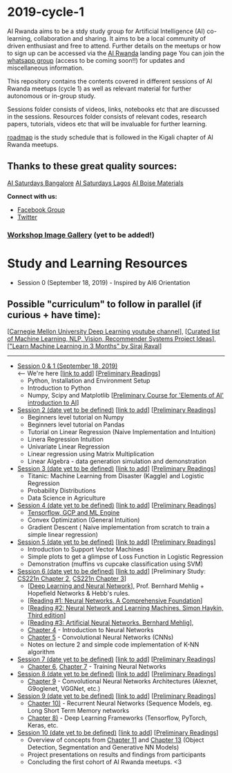 # 2019-cycle-1
AI Rwanda aims to be a stdy study group for Artificial Intelligence (AI) co-learning, collaboration and sharing. It aims to be a local community of driven enthusiast and free to attend. Further details on the meetups or how to sign up can be accessed via the [AI Rwanda](https://dnzengou-ai-rwanda.glitch.me/) landing page You can join the [whatsapp group](https://join.whatsapp.com/t/#) (access to be coming soon!!) for updates and miscellaneous information.  

This repository contains the contents covered in different sessions of AI Rwanda meetups (cycle 1) as well as relevant material for further autonomous or in-group study. 

Sessions folder consists of videos, links, notebooks etc that are discussed in the sessions. Resources folder consists of relevant codes, research papers, tutorials, videos etc that will be invaluable for further learning. 

[roadmap](https://github.com/#) is the study schedule that is followed in the Kigali chapter of AI Rwanda meetups.

## Thanks to these great quality sources:
[AI Saturdays Bangalore](https://github.com/dnzengou/2018-cycle-2.git)
[AI Saturdays Lagos](https://github.com/dnzengou/Cohort2.git)
[AI Boise Materials](https://github.com/dnzengou/ai6-boise-materials.git)


**Connect with us:**

- [Facebook Group](https://www.facebook.com/groups/#/)
- [Twitter](https://twitter.com/#)

<h3><a href="https://github.com/dnzengou/AI-Rwanda-meetup/#" target="_blank">Workshop Image Gallery</a> (yet to be added!)</h3>


# Study and Learning Resources

- Session 0 (September 18, 2019) - Inspired by AI6 Orientation
## Possible "curriculum" to follow in parallel (if curious + have time):
[[Carnegie Mellon University Deep Learning youtube channel](https://www.youtube.com/channel/UC8hYZGEkI2dDO8scT8C5UQA)],
[[Curated list of Machine Learning, NLP, Vision, Recommender Systems Project Ideas](https://github.com/NirantK/awesome-project-ideas)],
[["Learn Machine Learning in 3 Months" by Siraj Raval](https://github.com/llSourcell/Learn_Machine_Learning_in_3_Months)]
<hr>

- [Session 0 & 1 (September 18, 2019)](session1) <br>  <-- We're here
[[link to add](#)] [[Preliminary Readings](https://docs.google.com/document/d/13kwEZpqzB9R2ezj5WW3bR2jPbVBN_yOrJl_LSs3rgoU/)]
    - Python, Installation and Environment Setup
    - Introduction to Python
    - Numpy, Scipy and Matplotlib
     [[Preliminary Course for 'Elements of AI' introduction to AI](https://course.elementsofai.com)]
- [Session 2 (date yet to be defined)](session2) [[link to add](#)] [[Preliminary Readings](https://drive.google.com/open?id=1BFXrGuXom6v1YWy8k67Wy6a1JxJ0yy24)]
    - Beginners level tutorial on Numpy
    - Beginners level tutorial on Pandas
    - Tutorial on Linear Regression (Naive Implementation and Intuition)
    - Linera Regression Intuition
    - Univariate Linear Regression
    - Linear regression using Matrix Multiplication
    - Linear Algebra - data generation simulation and demonstration
- [Session 3 (date yet to be defined)](session3) [[link to add](#)] [[Preliminary Readings](https://drive.google.com/open?id=1BFXrGuXom6v1YWy8k67Wy6a1JxJ0yy24)]
    - Titanic: Machine Learning from Disaster (Kaggle) and Logistic Regression
    - Probability Distributions
    - Data Science in Agriculture
- [Session 4 (date yet to be defined)](session4) [[link to add](#)] [[Preliminary Readings](https://drive.google.com/open?id=1BFXrGuXom6v1YWy8k67Wy6a1JxJ0yy24)]
    - [Tensorflow, GCP and ML Engine](https://cloud.google.com/ml-engine/docs/tensorflow/getting-started-training-prediction) 
    - Convex Optimization (General Intuition)
    - Gradient Descent ( Naive implementation from scratch to train a simple linear regression)
- [Session 5 (date yet to be defined)](session5) [[link to add](#)] [[Preliminary Readings](https://drive.google.com/open?id=1BFXrGuXom6v1YWy8k67Wy6a1JxJ0yy24)]
    - Introduction to Support Vector Machines
    - Simple plots to get a glimpse of Loss Function in Logistic Regression
    - Demonstration (muffins vs cupcake classification using SVM)
- [Session 6 (date yet to be defined)](session6) [[link to add](#)] [Preliminary Study: [CS221n Chapter 2](https://www.youtube.com/watch?v=OoUX-nOEjG0), [CS221n Chapter 3](https://www.youtube.com/watch?v=h7iBpEHGVNc&index=3&list=PL3FW7Lu3i5JvHM8ljYj-zLfQRF3EO8sYv)]
    - [[Deep Learning and Neural Network](https://drive.google.com/open?id=1WZr7ZCEm-GawSdfezWiDS9PY8dJ4Nr4P)], Prof. Bernhard Mehlig + Hopefield Networks & Hebb's rules. 
    - [[Reading #1: Neural Networks, A Comprehensive Foundation](https://drive.google.com/open?id=1l5Qo1hHeaUBa_kROyS2hAmMZWVPmnhmj)]
    - [[Reading #2: Neural Network and Learning Machines. Simon Haykin, Third edition](https://drive.google.com/open?id=1UPxpbykYf8W5CbzxGqm6zomoKGzgj2ns)]
    - [[Reading #3: Artificial Neural Networks. Bernhard Mehlig](https://drive.google.com/open?id=19EvwNLEFV9cA4_Y0R10062UYSffi1kzL)],
    - [Chapter 4](https://www.youtube.com/watch?v=d14TUNcbn1k&index=4&list=PL3FW7Lu3i5JvHM8ljYj-zLfQRF3EO8sYv) - Introduction to Neural Networks
    - [Chapter 5](https://www.youtube.com/watch?v=bNb2fEVKeEo&index=5&list=PL3FW7Lu3i5JvHM8ljYj-zLfQRF3EO8sYv) - Convolutional Neural Networks (CNNs)
    - Notes on lecture 2 and simple code implementation of K-NN algorithm 
- [Session 7 (date yet to be defined)](session7) [[link to add](#)] [[Preliminary Readings](https://www.youtube.com/playlist?list=PL3FW7Lu3i5JvHM8ljYj-zLfQRF3EO8sYv)]
    - [Chapter 6](https://www.youtube.com/watch?v=wEoyxE0GP2M&list=PL3FW7Lu3i5JvHM8ljYj-zLfQRF3EO8sYv&index=6), [Chapter 7](https://www.youtube.com/watch?v=_JB0AO7QxSA&index=7&list=PL3FW7Lu3i5JvHM8ljYj-zLfQRF3EO8sYv) - Training Neural Networks
- [Session 8 (date yet to be defined)](session8) [[link to add](#)] [[Preliminary Readings](https://www.youtube.com/playlist?list=PL3FW7Lu3i5JvHM8ljYj-zLfQRF3EO8sYv)]
    - [Chapter 9](https://www.youtube.com/watch?v=DAOcjicFr1Y&list=PL3FW7Lu3i5JvHM8ljYj-zLfQRF3EO8sYv&index=9) - Convolutional Neural Networks Architectures (Alexnet, G9oglenet, VGGNet, etc.)
- [Session 9 (date yet to be defined)](session9) [[link to add](#)] [[Preliminary Readings](https://www.youtube.com/playlist?list=PL3FW7Lu3i5JvHM8ljYj-zLfQRF3EO8sYv)]
    - [Chapter 10)](https://www.youtube.com/watch?v=6niqTuYFZLQ&index=10&list=PL3FW7Lu3i5JvHM8ljYj-zLfQRF3EO8sYv) - Recurrent Neural Networks (Sequence Models, eg. Long Short Term Memory networks
    - [Chapter 8)](https://www.youtube.com/watch?v=6SlgtELqOWc&index=8&list=PL3FW7Lu3i5JvHM8ljYj-zLfQRF3EO8sYv) - Deep Learning Frameworks (Tensorflow, PyTorch, Keras, etc.
- [Session 10 (date yet to be defined)](session10) [[link to add](#)] [[Preliminary Readings](https://www.youtube.com/playlist?list=PL3FW7Lu3i5JvHM8ljYj-zLfQRF3EO8sYv)]
    - Overview of concepts from [Chapter 11](https://www.youtube.com/watch?v=nDPWywWRIRo&index=11&list=PL3FW7Lu3i5JvHM8ljYj-zLfQRF3EO8sYv) and [Chapter 13](https://www.youtube.com/watch?v=5WoItGTWV54&index=13&list=PL3FW7Lu3i5JvHM8ljYj-zLfQRF3EO8sYv) (Object Detection, Segmentation and Generative NN Models)
    - Project presentations on results and findings from participants
    - Concluding the first cohort of AI Rwanda meetups. <3

